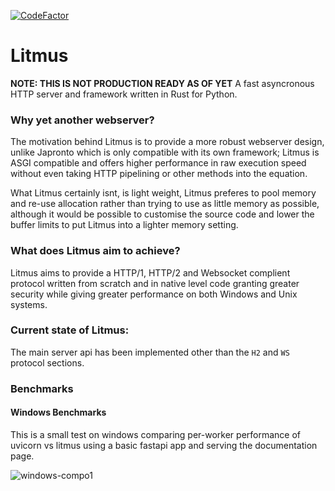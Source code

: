 [![CodeFactor](https://www.codefactor.io/repository/github/project-dream-weaver/litmus/badge)](https://www.codefactor.io/repository/github/project-dream-weaver/litmus)
# Litmus
**NOTE: THIS IS NOT PRODUCTION READY AS OF YET**
A fast asyncronous HTTP server and framework written in Rust for Python.

### Why yet another webserver?
The motivation behind Litmus is to provide a more robust webserver design, unlike Japronto which is only compatible with its own framework; Litmus is ASGI compatible and offers higher performance in raw execution speed without even taking HTTP pipelining or other methods into the equation.

What Litmus certainly isnt, is light weight, Litmus preferes to pool memory and re-use allocation rather than trying to use as little memory as possible, although it would be possible to customise the source code and lower the buffer limits to put Litmus into a lighter memory setting.

### What does Litmus aim to achieve?
Litmus aims to provide a HTTP/1, HTTP/2 and Websocket complient protocol written from scratch and in native level code granting greater security while giving greater performance on both Windows and Unix systems.

### Current state of Litmus:
The main server api has been implemented other than the `H2` and `WS` protocol sections.

### Benchmarks

#### Windows Benchmarks
This is a small test on windows comparing per-worker performance of uvicorn vs litmus using a basic fastapi app and serving the documentation page.

![windows-compo1](https://user-images.githubusercontent.com/57491488/122682851-bb9fc400-d1f3-11eb-8a06-7998b0259db6.png)

